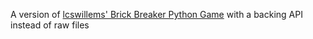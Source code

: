 A version of [lcswillems' Brick Breaker Python Game](https://github.com/lcswillems/python-brick-breaker) with a backing API instead of raw files
